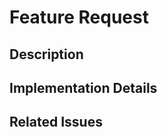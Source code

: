 # Feature Request

## Description
<!-- Describe the feature in detail. Include screenshots if applicable. -->

## Implementation Details
<!-- Provide details on how the feature will be implemented. -->

## Related Issues
<!-- List any related issues or pull requests. -->

